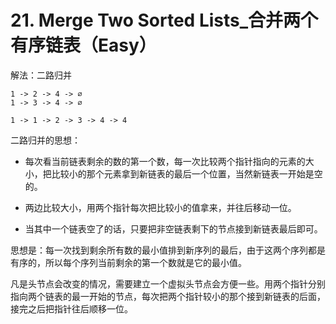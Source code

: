# 21. Merge Two Sorted Lists_合并两个有序链表（Easy）

解法：二路归并

```
1 -> 2 -> 4 -> ∅
1 -> 3 -> 4 -> ∅

1 -> 1 -> 2 -> 3 -> 4 -> 4
```

二路归并的思想：

- 每次看当前链表剩余的数的第一个数，每一次比较两个指针指向的元素的大小，把比较小的那个元素拿到新链表的最后一个位置，当然新链表一开始是空的。

- 两边比较大小，用两个指针每次把比较小的值拿来，并往后移动一位。

- 当其中一个链表空了的话，只要把非空链表剩下的节点接到新链表最后即可。

思想是：每一次找到剩余所有数的最小值排到新序列的最后，由于这两个序列都是有序的，所以每个序列当前剩余的第一个数就是它的最小值。

凡是头节点会改变的情况，需要建立一个虚拟头节点会方便一些。用两个指针分别指向两个链表的最一开始的节点，每次把两个指针较小的那个接到新链表的后面，接完之后把指针往后顺移一位。

